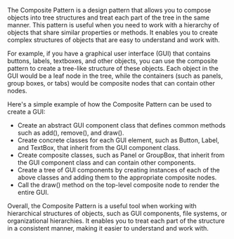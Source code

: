 

The Composite Pattern is a design pattern that allows you to compose objects into tree structures and treat each part of the tree in the same manner. This pattern is useful when you need to work with a hierarchy of objects that share similar properties or methods. It enables you to create complex structures of objects that are easy to understand and work with.

For example, if you have a graphical user interface (GUI) that contains buttons, labels, textboxes, and other objects, you can use the composite pattern to create a tree-like structure of these objects. Each object in the GUI would be a leaf node in the tree, while the containers (such as panels, group boxes, or tabs) would be composite nodes that can contain other nodes.

Here's a simple example of how the Composite Pattern can be used to create a GUI:

- Create an abstract GUI component class that defines common methods such as add(), remove(), and draw().
- Create concrete classes for each GUI element, such as Button, Label, and TextBox, that inherit from the GUI component class.
- Create composite classes, such as Panel or GroupBox, that inherit from the GUI component class and can contain other components.
- Create a tree of GUI components by creating instances of each of the above classes and adding them to the appropriate composite nodes.
- Call the draw() method on the top-level composite node to render the entire GUI.

Overall, the Composite Pattern is a useful tool when working with hierarchical structures of objects, such as GUI components, file systems, or organizational hierarchies. It enables you to treat each part of the structure in a consistent manner, making it easier to understand and work with.